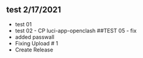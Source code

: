 ## test 2/17/2021
* test 01
* test 02 - CP luci-app-openclash
##TEST 05 - fix 
* added passwall
* Fixing Upload # 1
* Create Release

